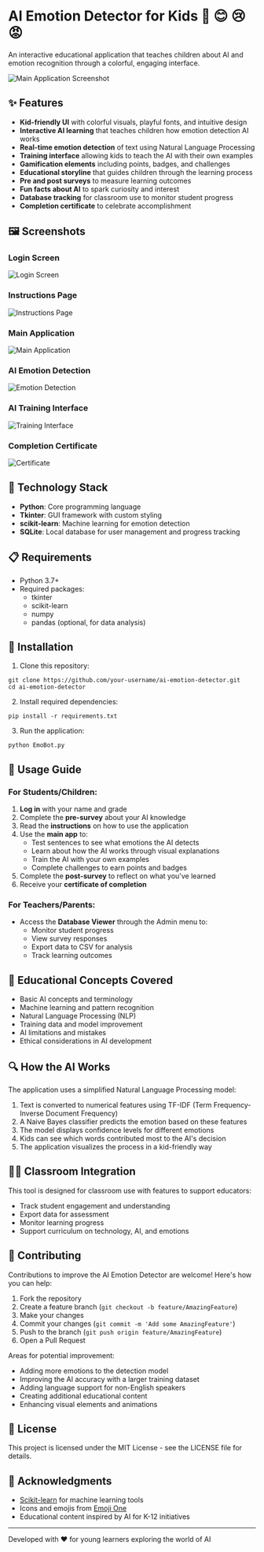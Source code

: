 # AI Emotion Detector for Kids 🤖 😊 😢 😡

An interactive educational application that teaches children about AI and emotion recognition through a colorful, engaging interface.

![Main Application Screenshot](screenshots/main_app.png)

## ✨ Features

- **Kid-friendly UI** with colorful visuals, playful fonts, and intuitive design
- **Interactive AI learning** that teaches children how emotion detection AI works
- **Real-time emotion detection** of text using Natural Language Processing
- **Training interface** allowing kids to teach the AI with their own examples
- **Gamification elements** including points, badges, and challenges
- **Educational storyline** that guides children through the learning process
- **Pre and post surveys** to measure learning outcomes
- **Fun facts about AI** to spark curiosity and interest
- **Database tracking** for classroom use to monitor student progress
- **Completion certificate** to celebrate accomplishment

## 🖼️ Screenshots

### Login Screen
![Login Screen](screenshots/login.png)

### Instructions Page
![Instructions Page](screenshots/instructions.png)

### Main Application
![Main Application](screenshots/main_interface.png)

### AI Emotion Detection
![Emotion Detection](screenshots/emotion_detection.png)

### AI Training Interface
![Training Interface](screenshots/training.png)

### Completion Certificate
![Certificate](screenshots/certificate.png)

## 🔧 Technology Stack

- **Python**: Core programming language
- **Tkinter**: GUI framework with custom styling
- **scikit-learn**: Machine learning for emotion detection
- **SQLite**: Local database for user management and progress tracking

## 📋 Requirements

- Python 3.7+
- Required packages:
  - tkinter
  - scikit-learn
  - numpy
  - pandas (optional, for data analysis)

## 🚀 Installation

1. Clone this repository:
```
git clone https://github.com/your-username/ai-emotion-detector.git
cd ai-emotion-detector
```

2. Install required dependencies:
```
pip install -r requirements.txt
```

3. Run the application:
```
python EmoBot.py
```

## 📝 Usage Guide

### For Students/Children:

1. **Log in** with your name and grade
2. Complete the **pre-survey** about your AI knowledge
3. Read the **instructions** on how to use the application
4. Use the **main app** to:
   - Test sentences to see what emotions the AI detects
   - Learn about how the AI works through visual explanations
   - Train the AI with your own examples
   - Complete challenges to earn points and badges
5. Complete the **post-survey** to reflect on what you've learned
6. Receive your **certificate of completion**

### For Teachers/Parents:

- Access the **Database Viewer** through the Admin menu to:
  - Monitor student progress
  - View survey responses
  - Export data to CSV for analysis
  - Track learning outcomes

## 🧠 Educational Concepts Covered

- Basic AI concepts and terminology
- Machine learning and pattern recognition
- Natural Language Processing (NLP)
- Training data and model improvement
- AI limitations and mistakes
- Ethical considerations in AI development

## 🔍 How the AI Works

The application uses a simplified Natural Language Processing model:
1. Text is converted to numerical features using TF-IDF (Term Frequency-Inverse Document Frequency)
2. A Naive Bayes classifier predicts the emotion based on these features
3. The model displays confidence levels for different emotions
4. Kids can see which words contributed most to the AI's decision
5. The application visualizes the process in a kid-friendly way

## 👩‍🏫 Classroom Integration

This tool is designed for classroom use with features to support educators:
- Track student engagement and understanding
- Export data for assessment
- Monitor learning progress
- Support curriculum on technology, AI, and emotions

## 🤝 Contributing

Contributions to improve the AI Emotion Detector are welcome! Here's how you can help:

1. Fork the repository
2. Create a feature branch (`git checkout -b feature/AmazingFeature`)
3. Make your changes
4. Commit your changes (`git commit -m 'Add some AmazingFeature'`)
5. Push to the branch (`git push origin feature/AmazingFeature`)
6. Open a Pull Request

Areas for potential improvement:
- Adding more emotions to the detection model
- Improving the AI accuracy with a larger training dataset
- Adding language support for non-English speakers
- Creating additional educational content
- Enhancing visual elements and animations

## 📜 License

This project is licensed under the MIT License - see the LICENSE file for details.

## 🙏 Acknowledgments

- [Scikit-learn](https://scikit-learn.org/) for machine learning tools
- Icons and emojis from [Emoji One](https://www.emojione.com/)
- Educational content inspired by AI for K-12 initiatives

---

Developed with ❤️ for young learners exploring the world of AI
